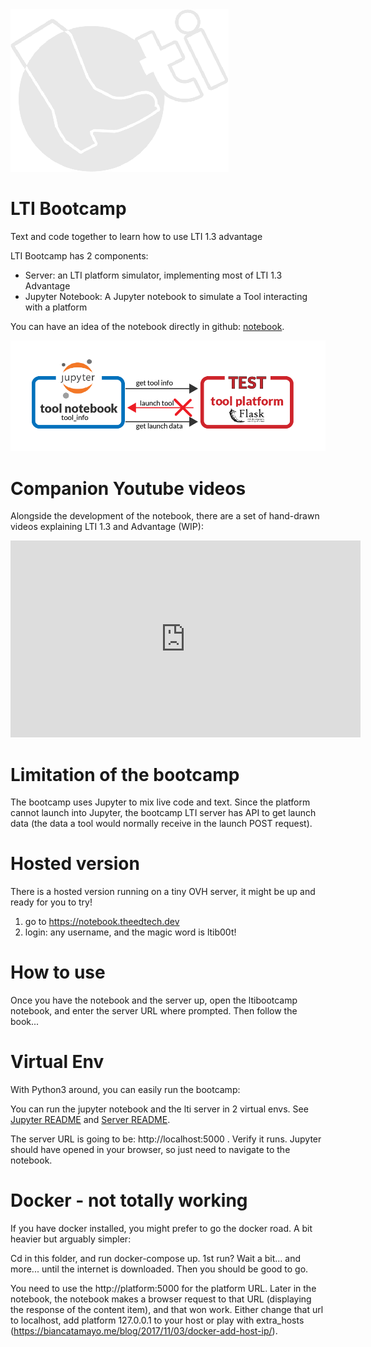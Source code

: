 <img src="bootcamp_transparent_midnight.png">

# LTI Bootcamp

Text and code together to learn how to use LTI 1.3 advantage

LTI Bootcamp has 2 components:

- Server: an LTI platform simulator, implementing most of LTI 1.3 Advantage
- Jupyter Notebook: A Jupyter notebook to simulate a Tool interacting with a platform

You can have an idea of the notebook directly in github: [notebook](https://github.com/claudevervoort/ltibootcamp/blob/master/jupyter/notebooks/LTIBootCamp.ipynb).

<img src="bootcamp_arch.png">

# Companion Youtube videos

Alongside the development of the notebook, there are a set of hand-drawn videos explaining LTI 1.3 and Advantage (WIP):

<iframe width="560" height="315" src="https://www.youtube.com/videoseries?list=PLb5mG7w3UZkPKHODmz5YCkIqnWQEsjMkd" frameborder="0" allow="accelerometer; autoplay; encrypted-media; gyroscope; picture-in-picture" allowfullscreen></iframe>


# Limitation of the bootcamp

The bootcamp uses Jupyter to mix live code and text. Since the platform cannot launch into Jupyter, the bootcamp LTI server has API to get launch data (the data a tool would normally receive in the launch POST request).

# Hosted version

There is a hosted version running on a tiny OVH server, it might be up and ready for you to try!

1. go to https://notebook.theedtech.dev
2. login: any username, and the magic word is ltib00t!


# How to use

Once you have the notebook and the server up, open the ltibootcamp notebook, and enter the server URL where prompted. Then follow the book...

# Virtual Env

With Python3 around, you can easily run the bootcamp:

You can run the jupyter notebook and the lti server in 2 virtual envs.
See [Jupyter README](jupyter/README.md) and [Server README](server/README.md).

The server URL is going to be: http://localhost:5000 . Verify it runs. Jupyter should have opened in your browser, so just need to navigate to the notebook.

# Docker - not totally working

If you have docker installed, you might prefer to go the docker road. A bit heavier but arguably simpler:

Cd in this folder, and run docker-compose up. 1st run? Wait a bit... and more... until the internet is downloaded. Then you should be good to go.

You need to use the http://platform:5000 for the platform URL. Later in the notebook, the notebook makes a browser request to that URL (displaying the response of the content item), and that won work. Either change that url to localhost, add platform 127.0.0.1 to your host or play with extra_hosts (https://biancatamayo.me/blog/2017/11/03/docker-add-host-ip/).
